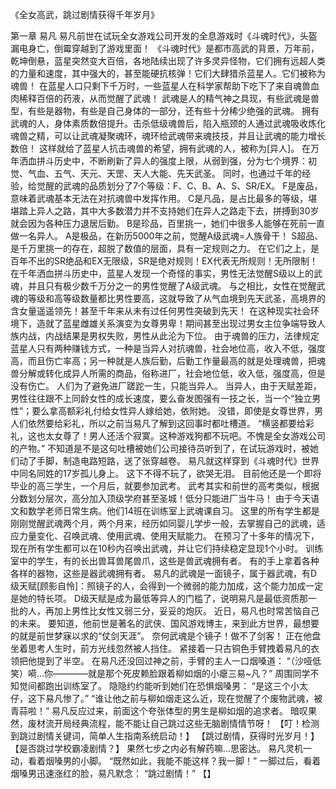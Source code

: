 《全女高武，跳过剧情获得千年岁月》

第一章 易凡
	易凡前世在试玩全女游戏公司开发的全息游戏时《斗魂时代》，头盔漏电身亡，倒霉穿越到了游戏里面！
	《斗魂时代》是都市高武的背景，万年前，乾坤倒悬，蓝星突然变大百倍，各地陆续出现了许多灵异怪物，它们拥有远超人类的力量和速度，其中强大的，甚至能硬抗核弹！它们大肆猎杀蓝星人。它们被称为魂兽！
	在蓝星人口只剩下千万时，一些蓝星人在科学家帮助下吃下了来自魂兽血肉稀释百倍的药液，从而觉醒了武魂！
	武魂是人的精气神之具现，有些武魂是兽型，有些是器物，有些是自己身体的一部分，还有些十分稀少绝强的武魂。
	拥有武魂的人，身体素质数倍提升。击杀低级魂兽后，陷入瓶颈的人通过武魂吸收炼化魂兽之精，可以让武魂凝聚魂环，魂环给武魂带来魂技技，并且让武魂的能力增长数倍！
	这样就给了蓝星人抗击魂兽的希望，拥有武魂的人，被称为[异人]。
	在万年洒血拼斗历史中，不断刷新了异人的强度上限，从弱到强，分为七个境界：初觉、气血、五气、天元、天罡、天人大能、先天武圣。
	同时，也通过千年的经验，给觉醒的武魂的品质划分了7个等级：F、C、B、A、S、SR/EX。
	F是废品，意味着武魂基本无法在对抗魂兽中发挥作用。
	C是凡品，是占比最多的等级，堪堪踏上异人之路，其中大多数潜力并不支持她们在异人之路走下去，拼搏到30岁就会因为各种压力退居后勤。
	B是珍品，百里挑一，她们中很多人能够在死前一直做一名异人。
	A是极品，在新历5000年之前，觉醒A级武魂=人族骨干！
	S超品、是千万里挑一的存在，超脱了数值的层面，具有一定规则之力。
	在它们之上，是百年不出的SR绝品和EX无限级，SR是绝对规则！EX代表无所规则！无所限制！
	在千年洒血拼斗历史中，蓝星人发现一个奇怪的事实，男性无法觉醒S级以上的武魂，并且只有极少数千万分之一的男性觉醒了A级武魂。
	与之相比，女性在觉醒武魂的等级和高等级数量都比男性要高，这就导致了从气血境到先天武圣，高境界的含女量遥遥领先！甚至千年来从未有过任何男性突破到先天！
	在这种现实社会环境下，造就了蓝星雌雄关系演变为女尊男卑！期间甚至出现过男女主位争端导致人族内战，内战结果是男权失败，男性从此沦为下位。
	由于魂兽的压力，法律规定蓝星人只有两种赚钱方式，一种是当异人对抗魂兽，社会地位高，收入不低，强度高，而且伤亡率高；另一种就是人族后勤，后勤工作量最高的就是处理魂兽，把魂兽分解或转化成异人所需的商品，俗称进厂，社会地位低，收入低，强度高，但是没有伤亡。
	人们为了避免进厂蹉跎一生，只能当异人。
	当异人，由于天赋差距，男性往往跟不上同龄女性的成长速度，要么奋发图强有一技之长，当一个“独立男性”；要么拿高额彩礼付给女性异人嫁给她，依附她。
	没错，即使是女尊世界，男人们依然要给彩礼，所以之前当易凡了解到这回事时都吐槽道。
	“横竖都要给彩礼，这也太女尊了！男人还活个寂寞。这种游戏狗都不玩吧。不愧是全女游戏公司的产物。”
	不知道是不是这句吐槽被她们公司接待员听到了，在试玩游戏时，被她们动了手脚，制造电路短路，送了张穿越卷。
	易凡就这样穿到《斗魂时代》世界中同名同姓的17岁孤儿身上。
	这下不得不玩了，欲哭无泪。
	目前他还是一个即将毕业的高三学生，一个月后，就要参加武考。
	武考其实和前世的高考类似，根据分数划分层次，高分加入顶级学府甚至圣城！低分只能进厂当牛马！
	由于今天语文和数学老师日常生病。他们14班在训练室上武魂课自习。
	这里的所有学生都是刚刚觉醒武魂两个月，两个月来，经历如同婴儿学步一般，去掌握自己的武魂，适应力量变化、召唤武魂、使用武魂、使用天赋能力。
	在预习了十多年的情况下，现在所有学生都可以在10秒内召唤出武魂，并让它们持续稳定显现1个小时。
	训练室中的学生，有的长出兽耳兽尾兽爪，这些是兽武魂拥有者。
	有的手上拿着各种各样的器物，这些是器武魂拥有者。
	易凡的武魂是一面镜子，属于器武魂，有D级天赋[顾影自怜]：照镜子的人，会得到一个微弱的能力加成，这个能力加成一定是她的特长项。
	D级天赋是成为最低等异人的门槛了，说明易凡是最低资质那一批的人，再加上男性比女性又弱三分，妥妥的炮灰。
	近日，易凡也时常苦恼自己的未来。
	要知道，他前世是著名的武侠、国风游戏博主，来到此方世界，最想要的就是前世梦寐以求的“仗剑天涯”。
	奈何武魂是个镜子！做不了剑客！
	正在他盘坐着思考人生时，前方光线忽然被人挡住。
	紧接着一只古铜色手臂拽着易凡的衣领把他提到了半空。
	在易凡还没回过神之前，手臂的主人一口烟嗓道：
	“（沙哑低笑）嗬...你————就是那个死皮赖脸跟着柳如烟的小瘪三易~凡？”
	周围同学不知觉间都跑出训练室了。
	隐隐约约能听到她们在恐惧烟嗓男：
	“是这三个小太仔，这下易凡惨了。”
	“谁让他之前与柳如烟走这么近，现在觉醒了个废物武魂，被青蒜啦！”
	易凡反应过来，前面这个夸张体型的男生是柳如烟的追求者。
	暗叹果然，废材流开局经典流程，能不能让自己跳过这些无脑剧情情节呀！
	【叮！检测到跳过剧情关键词，简单人生指南系统启动！】
	【跳过剧情，获得时光岁月！】
	【是否跳过学校霸凌剧情？】
	果然七步之内必有解药嘛...思密达。
	易凡灵机一动，看着烟嗓男的小脚。
	“既然如此，我能不能这样？我一脚！”
	一脚过后，看着烟嗓男迅速涨红的脸，易凡默念：
	“跳过剧情！”
	【】
	
	